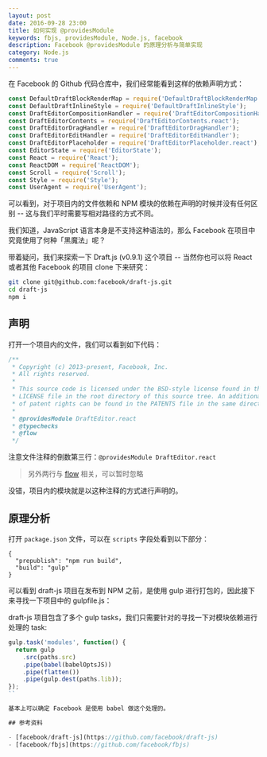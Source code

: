 ```yaml
---
layout: post
date: 2016-09-28 23:00
title: 如何实现 @providesModule
keywords: fbjs, providesModule, Node.js, facebook
description: Facebook @providesModule 的原理分析与简单实现
category: Node.js
comments: true
---
```


在 Facebook 的 Github 代码仓库中，我们经常能看到这样的依赖声明方式：

```js
const DefaultDraftBlockRenderMap = require('DefaultDraftBlockRenderMap');
const DefaultDraftInlineStyle = require('DefaultDraftInlineStyle');
const DraftEditorCompositionHandler = require('DraftEditorCompositionHandler');
const DraftEditorContents = require('DraftEditorContents.react');
const DraftEditorDragHandler = require('DraftEditorDragHandler');
const DraftEditorEditHandler = require('DraftEditorEditHandler');
const DraftEditorPlaceholder = require('DraftEditorPlaceholder.react');
const EditorState = require('EditorState');
const React = require('React');
const ReactDOM = require('ReactDOM');
const Scroll = require('Scroll');
const Style = require('Style');
const UserAgent = require('UserAgent');
```

可以看到，对于项目内的文件依赖和 NPM 模块的依赖在声明的时候并没有任何区别 -- 这与我们平时需要写相对路径的方式不同。

我们知道，JavaScript 语言本身是不支持这种语法的，那么 Facebook 在项目中究竟使用了何种「黑魔法」呢？

带着疑问，我们来探索一下 Draft.js (v0.9.1) 这个项目 -- 当然你也可以将 React 或者其他 Facebook 的项目 clone 下来研究：

```sh
git clone git@github.com:facebook/draft-js.git
cd draft-js
npm i
```

## 声明

打开一个项目内的文件，我们可以看到如下代码：

```js
/**
 * Copyright (c) 2013-present, Facebook, Inc.
 * All rights reserved.
 *
 * This source code is licensed under the BSD-style license found in the
 * LICENSE file in the root directory of this source tree. An additional grant
 * of patent rights can be found in the PATENTS file in the same directory.
 *
 * @providesModule DraftEditor.react
 * @typechecks
 * @flow
 */
```

注意文件注释的倒数第三行：`@providesModule DraftEditor.react`

> 另外两行与 [flow](https://github.com/facebook/flow) 相关，可以暂时忽略

没错，项目内的模块就是以这种注释的方式进行声明的。

## 原理分析

打开 `package.json` 文件，可以在 `scripts` 字段处看到以下部分：

```
{
  "prepublish": "npm run build",
  "build": "gulp"
}
```

可以看到 draft-js 项目在发布到 NPM 之前，是使用 gulp 进行打包的，因此接下来寻找一下项目中的 gulpfile.js：

draft-js 项目包含了多个 gulp tasks，我们只需要针对的寻找一下对模块依赖进行处理的 task:

```js
gulp.task('modules', function() {
  return gulp
    .src(paths.src)
    .pipe(babel(babelOptsJS))
    .pipe(flatten())
    .pipe(gulp.dest(paths.lib));
});
``

基本上可以确定 Facebook 是使用 babel 做这个处理的。

## 参考资料

- [facebook/draft-js](https://github.com/facebook/draft-js)
- [facebook/fbjs](https://github.com/facebook/fbjs)
